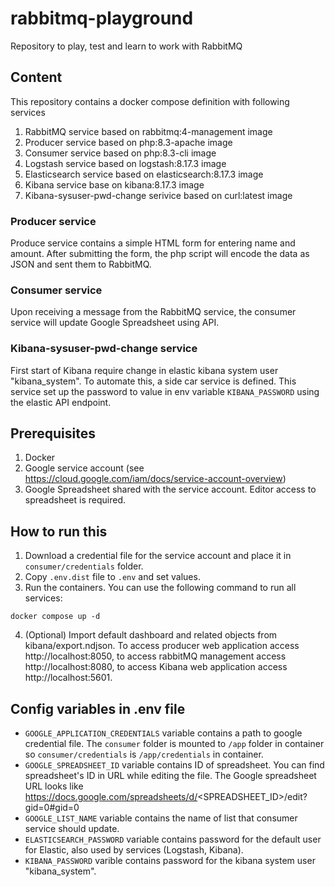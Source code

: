 # rabbitmq-playground
Repository to play, test and learn to work with RabbitMQ

## Content
This repository contains a docker compose definition with following services
1. RabbitMQ service based on rabbitmq:4-management image
2. Producer service based on php:8.3-apache image
3. Consumer service based on php:8.3-cli image
4. Logstash service based on logstash:8.17.3 image
5. Elasticsearch service based on elasticsearch:8.17.3 image
6. Kibana service base on kibana:8.17.3 image
7. Kibana-sysuser-pwd-change serivice based on curl:latest image

### Producer service
Produce service contains a simple HTML form for entering name and amount. 
After submitting the form, the php script will encode the data as JSON and sent them 
to RabbitMQ.

### Consumer service
Upon receiving a message from the RabbitMQ service, the consumer service will update
Google Spreadsheet using API.

### Kibana-sysuser-pwd-change service
First start of Kibana require change in elastic kibana system user "kibana_system". 
To automate this, a side car service is defined. This service set up the password to value
in env variable `KIBANA_PASSWORD` using the elastic API endpoint.

## Prerequisites
1. Docker
2. Google service account (see https://cloud.google.com/iam/docs/service-account-overview)
3. Google Spreadsheet shared with the service account. Editor access to spreadsheet is required.

## How to run this
1. Download a credential file for the service account and place it in `consumer/credentials` folder.
2. Copy `.env.dist` file to `.env` and set values. 
3. Run the containers. You can use the following command to run all services: 
```shell
docker compose up -d
```
4. (Optional) Import default dashboard and related objects from kibana/export.ndjson.
To access producer web application access http://localhost:8050,
to access rabbitMQ management access http://localhost:8080,
to access Kibana web application access http://localhost:5601.

## Config variables in .env file
- `GOOGLE_APPLICATION_CREDENTIALS` variable contains a path to google credential file. 
The `consumer` folder is mounted to `/app` folder in container so `consumer/credentials` is `/app/credentials`
in container.
- `GOOGLE_SPREADSHEET_ID` variable contains ID of spreadsheet. You can find spreadsheet's ID in URL while editing
the file. The Google spreadsheet URL looks like https://docs.google.com/spreadsheets/d/<SPREADSHEET_ID>/edit?gid=0#gid=0 
- `GOOGLE_LIST_NAME` variable contains the name of list that consumer service should update.
- `ELASTICSEARCH_PASSWORD` variable contains password for the default user for Elastic, also used by services (Logstash, Kibana).
- `KIBANA_PASSWORD` varible contains password for the kibana system user "kibana_system".
